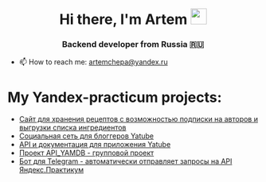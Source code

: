 <h1 align="center">Hi there, I'm Artem
<img src="https://github.com/blackcater/blackcater/raw/main/images/Hi.gif" height="32"/></h1>
<h3 align="center">Backend developer from Russia 🇷🇺</h3>

- 📫 How to reach me: artemchepa@yandex.ru 


# My Yandex-practicum projects:
* [Сайт для хранения рецептов с возможностью подписки на авторов и выгрузки списка ингредиентов](https://github.com/artem4epa/foodgram-project-react)
* [Социальная сеть для блоггеров Yatube](https://github.com/artem4epa/hw05_final)  
* [API и документация для приложения Yatube](https://github.com/artem4epa/api_final_yatube)  
* [Проект API_YAMDB - групповой проект](https://github.com/artem4epa/api_yamdb-1)  
* [Бот для Telegram - автоматически отправляет запросы на API Яндекс.Практикум](https://github.com/artem4epa/homework_bot)
